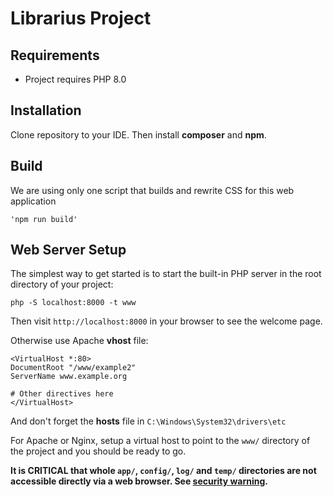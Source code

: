 Librarius Project
=================



Requirements
------------

- Project requires PHP 8.0


Installation
------------
Clone repository to your IDE. Then install **composer** and **npm**. 

Build
------------
We are using only one script that builds and rewrite CSS for this web application

    'npm run build'

Web Server Setup
----------------

The simplest way to get started is to start the built-in PHP server in the root directory of your project:

    php -S localhost:8000 -t www
Then visit `http://localhost:8000` in your browser to see the welcome page.

Otherwise use Apache **vhost** file:

    <VirtualHost *:80>
    DocumentRoot "/www/example2"
    ServerName www.example.org

    # Other directives here
    </VirtualHost>
And don't forget the **hosts** file in  `C:\Windows\System32\drivers\etc`


For Apache or Nginx, setup a virtual host to point to the `www/` directory of the project and you
should be ready to go.

**It is CRITICAL that whole `app/`, `config/`, `log/` and `temp/` directories are not accessible directly
via a web browser. See [security warning](https://nette.org/security-warning).**
